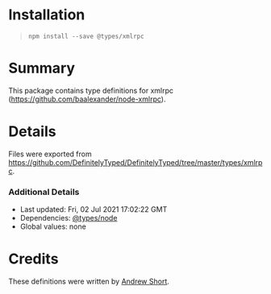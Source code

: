 # Installation
> `npm install --save @types/xmlrpc`

# Summary
This package contains type definitions for xmlrpc (https://github.com/baalexander/node-xmlrpc).

# Details
Files were exported from https://github.com/DefinitelyTyped/DefinitelyTyped/tree/master/types/xmlrpc.

### Additional Details
 * Last updated: Fri, 02 Jul 2021 17:02:22 GMT
 * Dependencies: [@types/node](https://npmjs.com/package/@types/node)
 * Global values: none

# Credits
These definitions were written by [Andrew Short](http://ajshort.me).
